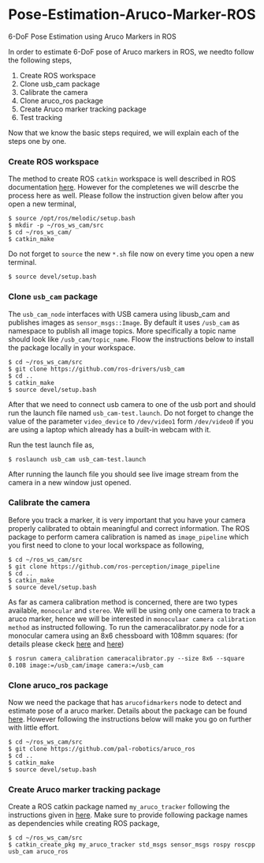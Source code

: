 # Pose-Estimation-Aruco-Marker-ROS
6-DoF Pose Estimation using Aruco Markers in ROS

In order to estimate 6-DoF pose of Aruco markers in ROS, we needto follow the following steps,
1. Create ROS workspace
2. Clone usb_cam package
3. Calibrate the camera
4. Clone aruco_ros package
5. Create Aruco marker tracking package
6. Test tracking

Now that we know the basic steps required, we will explain each of the steps one by one.

### Create ROS workspace
The method to create ROS `catkin` workspace is well described in ROS documentation [here](http://wiki.ros.org/catkin/Tutorials/create_a_workspace). However for the completenes we will descrbe the process here as well. Please follow the instruction given below after you open a new terminal,

```
$ source /opt/ros/melodic/setup.bash
$ mkdir -p ~/ros_ws_cam/src
$ cd ~/ros_ws_cam/
$ catkin_make
```
Do not forget to `source` the new `*.sh` file now on every time you open a new terminal.
```
$ source devel/setup.bash
```

### Clone `usb_cam` package
The `usb_cam_node` interfaces with USB camera using libusb_cam and publishes images as `sensor_msgs::Image`. By default it uses `/usb_cam` as namespace to publish all image topics. More specifically a topic name should look like `/usb_cam/topic_name`. Floow the instructions below to install the package locally in your workspace.

```
$ cd ~/ros_ws_cam/src
$ git clone https://github.com/ros-drivers/usb_cam
$ cd ..
$ catkin_make
$ source devel/setup.bash
```
After that we need to connect usb camera to one of the usb port and should run the launch file named `usb_cam-test.launch`. Do not forget to change the value of the parameter `video_device` to `/dev/video1` form `/dev/video0` if you are using a laptop which already has a built-in webcam with it. 

Run the test launch file as,
```
$ roslaunch usb_cam usb_cam-test.launch
```
After running the launch file you should see live image stream from the camera in a new window just opened.

### Calibrate the camera
Before you track a marker, it is very important that you have your camera properly calibrated to obtain meaningful and correct information. The ROS package to perform camera calibration is named as `image_pipeline` which you first need to clone to your local workspace as following,

```
$ cd ~/ros_ws_cam/src
$ git clone https://github.com/ros-perception/image_pipeline
$ cd ..
$ catkin_make
$ source devel/setup.bash
```

As far as camera calibration method is concerned, there are two types available, `monocular` and `stereo`. We will be using only one camera to track a aruco marker, hence we will be interested in `monoculaar camera calibration method` as instructed following. To run the cameracalibrator.py node for a monocular camera using an 8x6 chessboard with 108mm squares: (for details please ckeck [here](http://wiki.ros.org/camera_calibration) and [here](http://wiki.ros.org/camera_calibration/Tutorials/MonocularCalibration))

```
$ rosrun camera_calibration cameracalibrator.py --size 8x6 --square 0.108 image:=/usb_cam/image camera:=/usb_cam
```

### Clone aruco_ros package
Now we need the package that has `arucofidmarkers` node to detect and estimate pose of a aruco marker. Details about the package can be found [here](http://wiki.ros.org/aruco_ros). However following the instructions below will make you go on further with little effort.

```
$ cd ~/ros_ws_cam/src
$ git clone https://github.com/pal-robotics/aruco_ros
$ cd ..
$ catkin_make
$ source devel/setup.bash
```

### Create Aruco marker tracking package
Create a ROS catkin package named `my_aruco_tracker` following the instructions given in [here](http://wiki.ros.org/ROS/Tutorials/CreatingPackage). Make sure to provide following package names as dependencies while creating ROS package,

```
$ cd ~/ros_ws_cam/src
$ catkin_create_pkg my_aruco_tracker std_msgs sensor_msgs rospy roscpp usb_cam aruco_ros
```
